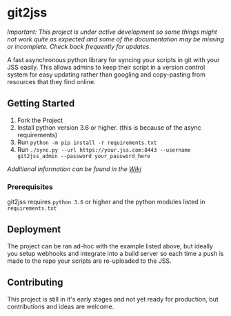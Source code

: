 # git2jss

*Important: This project is under active development so some things might not work quite as expected and some of the documentation may be missing or incomplete. Check back frequently for updates.*

A fast asynchronous python library for syncing your scripts in git with your JSS easily. This allows admins to keep their script in a version control system for easy updating rather than googling and copy-pasting from resources that they find online.


## Getting Started

1. Fork the Project
2. Install python version 3.6 or higher. (this is because of the async requirements)
3. Run `python -m pip install -r requirements.txt`
4. Run `./sync.py --url https://your.jss.com:8443 --username git2jss_admin --password your_password_here`

*Additional information can be found in the [Wiki](https://github.com/BadStreff/git2jss/wiki)*


### Prerequisites

git2jss requires `python 3.6` or higher and the python modules listed in `requirements.txt`


## Deployment

The project can be ran ad-hoc with the example listed above, but ideally you setup webhooks and integrate into a build server so each time a push is made to the repo your scripts are re-uploaded to the JSS.


## Contributing

This project is still in it's early stages and not yet ready for production, but contributions and ideas are welcome.
